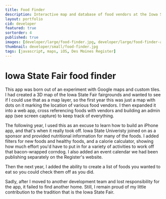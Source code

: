 ```yaml
---
title: Food Finder
description: Interactive map and database of food vendors at the Iowa State Fair
layout: portfolio
cid: developer
featured: true
sortorder: 4
published: true
images: [developer/large/food-finder.jpg, developer/large/food-finder-admin.jpg]
thumbnail: developer/small/food-finder.jpg
tags: [javascript, maps, iOS, Des Moines Register]
---
```


# Iowa State Fair food finder

This app was born out of an experiment with Google maps and custom tiles. I had created a 3D map of the Iowa State Fair fairgrounds and wanted to see if I could use that as a map layer, so the first year this was just a map with dots on it marking the location of various food vendors. I then expanded it into a web app, cross referencing foods with vendors and building an admin app (see screen capture) to keep track of everything.

The following year, I used this as an excuse to learn how to build an iPhone app, and that's when it really took off. Iowa State Univeristy joined on as a sponsor and provided nutritional information for many of the foods. I added filters for new foods and healthy foods, and a calorie calculator, showing how much effort you'd have to put in for a variety of activities to work off that bacon-wrapped corndog. I also added an event calendar we had been publishing separately on the Register's website.

Then the next year, I added the ability to create a list of foods you wanted to eat so you could check them off as you did.

Sadly, after I moved to another development team and lost responsibility for the app, it failed to find another home. Still, I remain proud of my little contribution to the tradition that is the Iowa State Fair.
